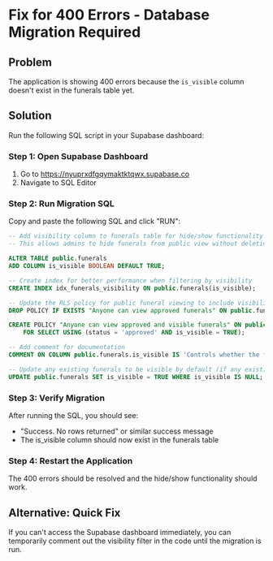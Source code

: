 # Fix for 400 Errors - Database Migration Required

## Problem
The application is showing 400 errors because the `is_visible` column doesn't exist in the funerals table yet.

## Solution
Run the following SQL script in your Supabase dashboard:

### Step 1: Open Supabase Dashboard
1. Go to https://nyuprxdfgqymaktktqwx.supabase.co
2. Navigate to SQL Editor

### Step 2: Run Migration SQL
Copy and paste the following SQL and click "RUN":

```sql
-- Add visibility column to funerals table for hide/show functionality
-- This allows admins to hide funerals from public view without deleting them

ALTER TABLE public.funerals 
ADD COLUMN is_visible BOOLEAN DEFAULT TRUE;

-- Create index for better performance when filtering by visibility
CREATE INDEX idx_funerals_visibility ON public.funerals(is_visible);

-- Update the RLS policy for public funeral viewing to include visibility check
DROP POLICY IF EXISTS "Anyone can view approved funerals" ON public.funerals;

CREATE POLICY "Anyone can view approved and visible funerals" ON public.funerals
    FOR SELECT USING (status = 'approved' AND is_visible = TRUE);

-- Add comment for documentation
COMMENT ON COLUMN public.funerals.is_visible IS 'Controls whether the funeral is visible to the public. Admins can hide funerals without deleting them.';

-- Update any existing funerals to be visible by default (if any exist)
UPDATE public.funerals SET is_visible = TRUE WHERE is_visible IS NULL;
```

### Step 3: Verify Migration
After running the SQL, you should see:
- "Success. No rows returned" or similar success message
- The is_visible column should now exist in the funerals table

### Step 4: Restart the Application
The 400 errors should be resolved and the hide/show functionality should work.

## Alternative: Quick Fix
If you can't access the Supabase dashboard immediately, you can temporarily comment out the visibility filter in the code until the migration is run.
